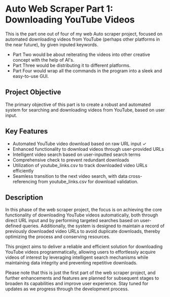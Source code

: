 # Auto Web Scraper Part 1: Downloading YouTube Videos

This is the part one out of four of my web Auto scraper project, focused on automated downloading videos from YouTube (perhaps other platforms in the near future),
by given inputed keywords.

- Part Two would be about reiterating the videos into other creative concept with the help of AI's.
- Part Three would be distributing it to different platforms.
- Part Four would wrap all the commands in the program into a sleek and easy-to-use GUI.

## Project Objective
The primary objective of this part is to create a robust and automated system for searching and downloading videos from YouTube, based on user input.

## Key Features
- Automated YouTube video download based on raw URL input ✓
- Enhanced functionality to download videos through user-provided URLs
- Intelligent video search based on user-inputted search terms
- Comprehensive check to prevent redundant downloads
- Utilization of youtube_links.csv to track downloaded video URLs efficiently
- Seamless transition to the next video search, with data cross-referencing from youtube_links.csv for download validation.

## Description
In this phase of the web scraper project, the focus is on achieving the core functionality of downloading YouTube videos automatically, both through direct URL input and by performing targeted searches based on user-defined queries. Additionally, the system is designed to maintain a record of previously downloaded video URLs to avoid duplicate downloads, thereby optimizing the process and conserving resources.

This project aims to deliver a reliable and efficient solution for downloading YouTube videos programmatically, allowing users to effortlessly acquire videos of interest by leveraging intelligent search mechanisms while maintaining data integrity and preventing repetitive downloads.

Please note that this is just the first part of the web scraper project, and further enhancements and features are planned for subsequent stages to broaden its capabilities and improve user experience. Stay tuned for updates as we progress through the development process.
